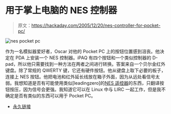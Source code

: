 # 用于掌上电脑的 NES 控制器

> 原文：<https://hackaday.com/2005/12/20/nes-controller-for-pocket-pc/>

![nes pocket pc](img/898c4afbea36e3f32bbede3d65f79344.png)

作为一名模拟器爱好者，Oscar 对他的 Pocket PC 上的按钮位置感到沮丧。他决定在 PDA 上安装一个 NES 控制器。iPAQ 有四个按钮和一个类似控制器的 D-pad，所以他只需要找到一种方法在两者之间进行转换。答案来自一个贝尔金红外键盘。除了常规的 QWERTY 键，它还有硬件按钮。他从键盘上取下必要的板子，连接上 NES 按钮。他把电池和红外延长线放在箱子外面，因为从远处看信号太弱。我想知道是否有可能使用类似[leadingzero]的[NES 遥控器](http://www.zerosign.net/?p=5)的东西，只翻译按钮按压，因为信号会更强。我知道它可以在 Linux 中与 LIRC 一起工作，但是我不确定是否有类似的东西可以用于 Pocket PC。

*   [永久链接](http://oscar.solarbotics.net/nespad.html)